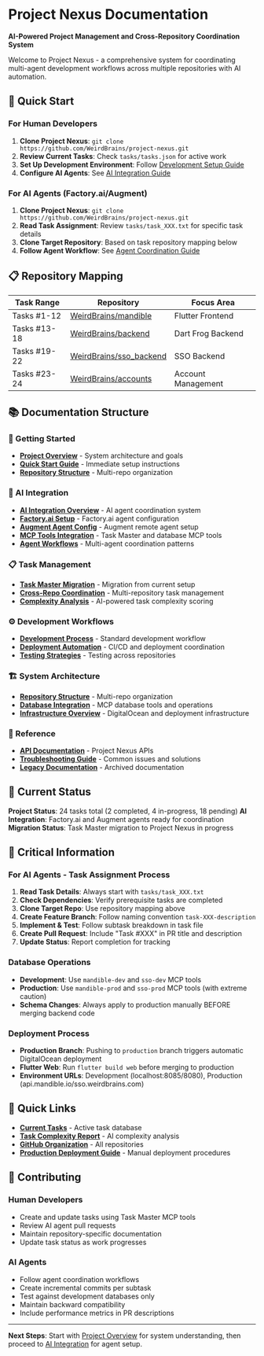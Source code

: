 # Project Nexus Documentation

**AI-Powered Project Management and Cross-Repository Coordination System**

Welcome to Project Nexus - a comprehensive system for coordinating multi-agent development workflows across multiple repositories with AI automation.

## 🚀 Quick Start

### **For Human Developers**
1. **Clone Project Nexus**: `git clone https://github.com/WeirdBrains/project-nexus.git`
2. **Review Current Tasks**: Check `tasks/tasks.json` for active work
3. **Set Up Development Environment**: Follow [Development Setup Guide](../03-development-workflows/development-process.md)
4. **Configure AI Agents**: See [AI Integration Guide](../01-ai-integration/README.md)

### **For AI Agents (Factory.ai/Augment)**
1. **Clone Project Nexus**: `git clone https://github.com/WeirdBrains/project-nexus.git`
2. **Read Task Assignment**: Review `tasks/task_XXX.txt` for specific task details
3. **Clone Target Repository**: Based on task repository mapping below
4. **Follow Agent Workflow**: See [Agent Coordination Guide](../01-ai-integration/agent-coordination-workflows.md)

## 📋 Repository Mapping

| Task Range | Repository | Focus Area |
|------------|------------|------------|
| Tasks #1-12 | [WeirdBrains/mandible](https://github.com/WeirdBrains/mandible) | Flutter Frontend |
| Tasks #13-18 | [WeirdBrains/backend](https://github.com/WeirdBrains/backend) | Dart Frog Backend |
| Tasks #19-22 | [WeirdBrains/sso_backend](https://github.com/WeirdBrains/sso_backend) | SSO Backend |
| Tasks #23-24 | [WeirdBrains/accounts](https://github.com/WeirdBrains/accounts) | Account Management |

## 📚 Documentation Structure

### **🎯 Getting Started**
- **[Project Overview](project-overview.md)** - System architecture and goals
- **[Quick Start Guide](quick-start-guide.md)** - Immediate setup instructions
- **[Repository Structure](../04-system-architecture/repository-structure.md)** - Multi-repo organization

### **🤖 AI Integration**
- **[AI Integration Overview](../01-ai-integration/README.md)** - AI agent coordination system
- **[Factory.ai Setup](../01-ai-integration/factory-ai-setup.md)** - Factory.ai agent configuration
- **[Augment Agent Config](../01-ai-integration/augment-agent-config.md)** - Augment remote agent setup
- **[MCP Tools Integration](../01-ai-integration/mcp-tools-integration.md)** - Task Master and database MCP tools
- **[Agent Workflows](../01-ai-integration/agent-coordination-workflows.md)** - Multi-agent coordination patterns

### **📋 Task Management**
- **[Task Master Migration](../02-task-management/task-master-migration-guide.md)** - Migration from current setup
- **[Cross-Repo Coordination](../02-task-management/cross-repo-coordination.md)** - Multi-repository task management
- **[Complexity Analysis](../02-task-management/complexity-analysis.md)** - AI-powered task complexity scoring

### **⚙️ Development Workflows**
- **[Development Process](../03-development-workflows/development-process.md)** - Standard development workflow
- **[Deployment Automation](../03-development-workflows/deployment-automation.md)** - CI/CD and deployment coordination
- **[Testing Strategies](../03-development-workflows/testing-strategies.md)** - Testing across repositories

### **🏗️ System Architecture**
- **[Repository Structure](../04-system-architecture/repository-structure.md)** - Multi-repo organization
- **[Database Integration](../04-system-architecture/database-integration.md)** - MCP database tools and operations
- **[Infrastructure Overview](../04-system-architecture/infrastructure-overview.md)** - DigitalOcean and deployment infrastructure

### **📖 Reference**
- **[API Documentation](../05-reference/api-documentation.md)** - Project Nexus APIs
- **[Troubleshooting Guide](../05-reference/troubleshooting-guide.md)** - Common issues and solutions
- **[Legacy Documentation](../05-reference/legacy/)** - Archived documentation

## 🎯 Current Status

**Project Status**: 24 tasks total (2 completed, 4 in-progress, 18 pending)
**AI Integration**: Factory.ai and Augment agents ready for coordination
**Migration Status**: Task Master migration to Project Nexus in progress

## 🚨 Critical Information

### **For AI Agents - Task Assignment Process**
1. **Read Task Details**: Always start with `tasks/task_XXX.txt`
2. **Check Dependencies**: Verify prerequisite tasks are completed
3. **Clone Target Repo**: Use repository mapping above
4. **Create Feature Branch**: Follow naming convention `task-XXX-description`
5. **Implement & Test**: Follow subtask breakdown in task file
6. **Create Pull Request**: Include "Task #XXX" in PR title and description
7. **Update Status**: Report completion for tracking

### **Database Operations**
- **Development**: Use `mandible-dev` and `sso-dev` MCP tools
- **Production**: Use `mandible-prod` and `sso-prod` MCP tools (with extreme caution)
- **Schema Changes**: Always apply to production manually BEFORE merging backend code

### **Deployment Process**
- **Production Branch**: Pushing to `production` branch triggers automatic DigitalOcean deployment
- **Flutter Web**: Run `flutter build web` before merging to production
- **Environment URLs**: Development (localhost:8085/8080), Production (api.mandible.io/sso.weirdbrains.com)

## 🔗 Quick Links

- **[Current Tasks](../../tasks/tasks.json)** - Active task database
- **[Task Complexity Report](../../scripts/task-complexity-report.json)** - AI complexity analysis
- **[GitHub Organization](https://github.com/WeirdBrains)** - All repositories
- **[Production Deployment Guide](../PRODUCTION_DEPLOYMENT_GUIDE.md)** - Manual deployment procedures

## 🤝 Contributing

### **Human Developers**
- Create and update tasks using Task Master MCP tools
- Review AI agent pull requests
- Maintain repository-specific documentation
- Update task status as work progresses

### **AI Agents**
- Follow agent coordination workflows
- Create incremental commits per subtask
- Test against development databases only
- Maintain backward compatibility
- Include performance metrics in PR descriptions

---

**Next Steps**: Start with [Project Overview](project-overview.md) for system understanding, then proceed to [AI Integration](../01-ai-integration/README.md) for agent setup.
